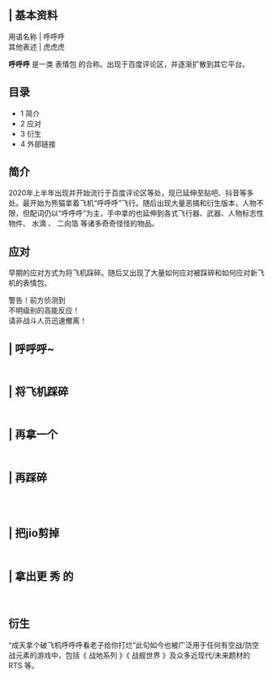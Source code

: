 |  **基本资料**  
---  
用语名称  |  呼呼呼   
其他表述  |  虎虎虎   
  
**呼呼呼** 是一类  表情包  的合称。出现于百度评论区，并逐渐扩散到其它平台。

##  目录

  * 1  简介 
  * 2  应对 
  * 3  衍生 
  * 4  外部链接 

##  简介

2020年上半年出现并开始流行于百度评论区等处，现已延伸至贴吧、抖音等多处。最开始为熊猫拿着飞机“呼呼呼”飞行。随后出现大量恶搞和衍生版本，人物不限，但配词仍以“呼呼呼”为主，手中拿的也延伸到各式飞行器、武器、人物标志性物件、
水滴  、  二向箔  等诸多奇奇怪怪的物品。

##  应对

早期的应对方式为将飞机踩碎。随后又出现了大量如何应对被踩碎和如何应对新飞机的表情包。

警告！前方侦测到  
不明级别的高能反应！  
请非战斗人员迅速撤离！

|  呼呼呼~  
---  
</br> |  将飞机踩碎   
---  
</br> |  再拿一个   
---  
</br> |  再踩碎   
---  
</br> </br> |  把jio剪掉   
---  
</br> |  拿出更  秀  的   
---  
</br>  
  
##  衍生

“成天拿个破飞机呼呼呼看老子给你打烂”此句如今也被广泛用于任何有空战/防空战元素的游戏中，包括《  战地系列  》《  战舰世界
》及众多近现代/未来题材的  RTS  等。

  